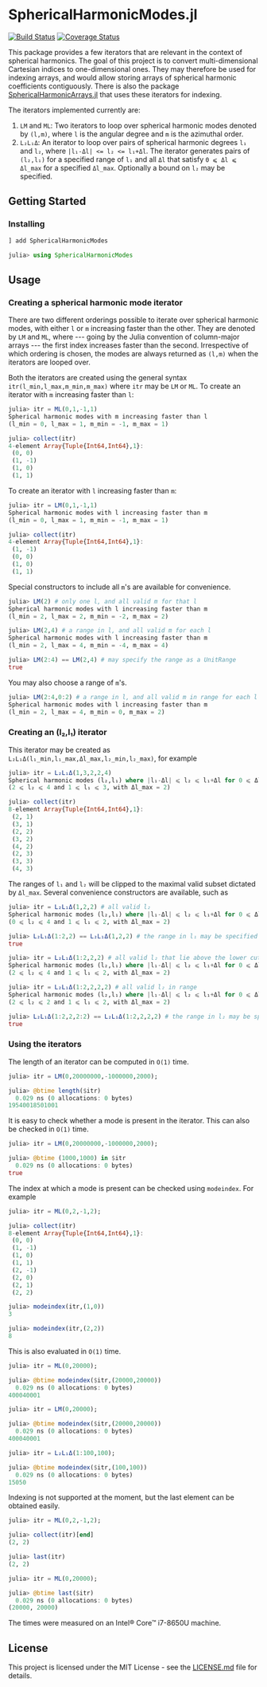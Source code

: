 # SphericalHarmonicModes.jl

[![Build Status](https://travis-ci.com/jishnub/SphericalHarmonicModes.jl.svg?branch=master)](https://travis-ci.com/jishnub/SphericalHarmonicModes.jl)
[![Coverage Status](https://coveralls.io/repos/github/jishnub/SphericalHarmonicModes.jl/badge.svg?branch=master)](https://coveralls.io/github/jishnub/SphericalHarmonicModes.jl?branch=master)

This package provides a few iterators that are relevant in the context of spherical harmonics. The goal of this project is to convert multi-dimensional Cartesian indices to one-dimensional ones. They may therefore be used for indexing arrays, and would allow storing arrays of spherical harmonic coefficients contiguously. There is also the package [SphericalHarmonicArrays.jl](https://github.com/jishnub/SphericalHarmonicArrays.jl) that uses these iterators for indexing.

The iterators implemented currently are:

1. `LM` and `ML`: Two iterators to loop over spherical harmonic modes denoted by `(l,m)`, where `l` is the angular degree and `m` is the azimuthal order.
2. `L₂L₁Δ`: An iterator to loop over pairs of spherical harmonic degrees `l₁` and `l₂`, where `|l₁-Δl| <= l₂ <= l₁+Δl`. The iterator generates pairs of `(l₂,l₁)` for a specified range of `l₁` and all `Δl` that satisfy `0 ⩽ Δl ⩽ Δl_max` for a specified `Δl_max`. Optionally a bound on `l₂` may be specified.

## Getting Started

### Installing

```julia
] add SphericalHarmonicModes

julia> using SphericalHarmonicModes
```
## Usage

### Creating a spherical harmonic mode iterator

There are two different orderings possible to iterate over spherical harmonic modes, with either `l` or `m` increasing faster than the other. They are denoted by `LM` and `ML`, where --- going by the Julia convention of column-major arrays --- the first index increases faster than the second. Irrespective of which ordering is chosen, the modes are always returned as `(l,m)` when the iterators are looped over.

Both the iterators are created using the general syntax `itr(l_min,l_max,m_min,m_max)` where `itr` may be `LM` or `ML`. To create an iterator with `m` increasing faster than `l`:

```julia
julia> itr = ML(0,1,-1,1)
Spherical harmonic modes with m increasing faster than l
(l_min = 0, l_max = 1, m_min = -1, m_max = 1)

julia> collect(itr)
4-element Array{Tuple{Int64,Int64},1}:
 (0, 0) 
 (1, -1)
 (1, 0) 
 (1, 1)
```

To create an iterator with `l` increasing faster than `m`:

```julia
julia> itr = LM(0,1,-1,1)
Spherical harmonic modes with l increasing faster than m
(l_min = 0, l_max = 1, m_min = -1, m_max = 1)

julia> collect(itr)
4-element Array{Tuple{Int64,Int64},1}:
 (1, -1)
 (0, 0) 
 (1, 0) 
 (1, 1)
 ```

 Special constructors to include all `m`'s are available for convenience.

```julia
julia> LM(2) # only one l, and all valid m for that l
Spherical harmonic modes with l increasing faster than m
(l_min = 2, l_max = 2, m_min = -2, m_max = 2)

julia> LM(2,4) # a range in l, and all valid m for each l
Spherical harmonic modes with l increasing faster than m
(l_min = 2, l_max = 4, m_min = -4, m_max = 4)

julia> LM(2:4) == LM(2,4) # may specify the range as a UnitRange
true
```

 You may also choose a range of `m`'s.
```julia
julia> LM(2:4,0:2) # a range in l, and all valid m in range for each l
Spherical harmonic modes with l increasing faster than m
(l_min = 2, l_max = 4, m_min = 0, m_max = 2)
```

### Creating an (l₂,l₁) iterator

This iterator may be created as `L₂L₁Δ(l₁_min,l₁_max,Δl_max,l₂_min,l₂_max)`, for example

```julia
julia> itr = L₂L₁Δ(1,3,2,2,4)
Spherical harmonic modes (l₂,l₁) where |l₁-Δl| ⩽ l₂ ⩽ l₁+Δl for 0 ⩽ Δl ⩽ Δl_max, l₁_min ⩽ l₁ ⩽ l₁_max, and l₂_min ⩽ l₂ ⩽ l₂_max
(2 ⩽ l₂ ⩽ 4 and 1 ⩽ l₁ ⩽ 3, with Δl_max = 2)

julia> collect(itr)
8-element Array{Tuple{Int64,Int64},1}:
 (2, 1)
 (3, 1)
 (2, 2)
 (3, 2)
 (4, 2)
 (2, 3)
 (3, 3)
 (4, 3)
```

The ranges of `l₁` and `l₂` will be clipped to the maximal valid subset dictated by `Δl_max`. Several convenience constructors are available, such as 

```julia
julia> itr = L₂L₁Δ(1,2,2) # all valid l₂
Spherical harmonic modes (l₂,l₁) where |l₁-Δl| ⩽ l₂ ⩽ l₁+Δl for 0 ⩽ Δl ⩽ Δl_max, l₁_min ⩽ l₁ ⩽ l₁_max, and l₂_min ⩽ l₂ ⩽ l₂_max
(0 ⩽ l₂ ⩽ 4 and 1 ⩽ l₁ ⩽ 2, with Δl_max = 2)

julia> L₂L₁Δ(1:2,2) == L₂L₁Δ(1,2,2) # the range in l₁ may be specified as a UnitRange
true

julia> itr = L₂L₁Δ(1:2,2,2) # all valid l₂ that lie above the lower cutoff
Spherical harmonic modes (l₂,l₁) where |l₁-Δl| ⩽ l₂ ⩽ l₁+Δl for 0 ⩽ Δl ⩽ Δl_max, l₁_min ⩽ l₁ ⩽ l₁_max, and l₂_min ⩽ l₂ ⩽ l₂_max
(2 ⩽ l₂ ⩽ 4 and 1 ⩽ l₁ ⩽ 2, with Δl_max = 2)

julia> itr = L₂L₁Δ(1:2,2,2,2) # all valid l₂ in range
Spherical harmonic modes (l₂,l₁) where |l₁-Δl| ⩽ l₂ ⩽ l₁+Δl for 0 ⩽ Δl ⩽ Δl_max, l₁_min ⩽ l₁ ⩽ l₁_max, and l₂_min ⩽ l₂ ⩽ l₂_max
(2 ⩽ l₂ ⩽ 2 and 1 ⩽ l₁ ⩽ 2, with Δl_max = 2)

julia> L₂L₁Δ(1:2,2,2:2) == L₂L₁Δ(1:2,2,2,2) # the range in l₂ may be specified as a UnitRange
true
```

### Using the iterators

 The length of an iterator can be computed in `O(1)` time.
 
```julia
julia> itr = LM(0,20000000,-1000000,2000);

julia> @btime length($itr)
  0.029 ns (0 allocations: 0 bytes)
19540018501001
```

It is easy to check whether a mode is present in the iterator. This can also be checked in `O(1)` time.

```julia
julia> itr = LM(0,20000000,-1000000,2000);

julia> @btime (1000,1000) in $itr
  0.029 ns (0 allocations: 0 bytes)
true
```

The index at which a mode is present can be checked using `modeindex`. For example
```julia
julia> itr = ML(0,2,-1,2);

julia> collect(itr)
8-element Array{Tuple{Int64,Int64},1}:
 (0, 0) 
 (1, -1)
 (1, 0) 
 (1, 1) 
 (2, -1)
 (2, 0) 
 (2, 1) 
 (2, 2) 

julia> modeindex(itr,(1,0))
3

julia> modeindex(itr,(2,2))
8
```

This is also evaluated in `O(1)` time.

```julia
julia> itr = ML(0,20000);

julia> @btime modeindex($itr,(20000,20000))
  0.029 ns (0 allocations: 0 bytes)
400040001

julia> itr = LM(0,20000);

julia> @btime modeindex($itr,(20000,20000))
  0.029 ns (0 allocations: 0 bytes)
400040001

julia> itr = L₂L₁Δ(1:100,100);

julia> @btime modeindex($itr,(100,100))
  0.029 ns (0 allocations: 0 bytes)
15050
```

Indexing is not supported at the moment, but the last element can be obtained easily.

```julia
julia> itr = ML(0,2,-1,2);

julia> collect(itr)[end]
(2, 2)

julia> last(itr)
(2, 2)

julia> itr = ML(0,20000);

julia> @btime last($itr)
  0.029 ns (0 allocations: 0 bytes)
(20000, 20000)
```

The times were measured on an Intel® Core™ i7-8650U machine.

## License

This project is licensed under the MIT License - see the [LICENSE.md](https://github.com/jishnub/SphericalHarmonicModes.jl/blob/master/LICENSE) file for details.
